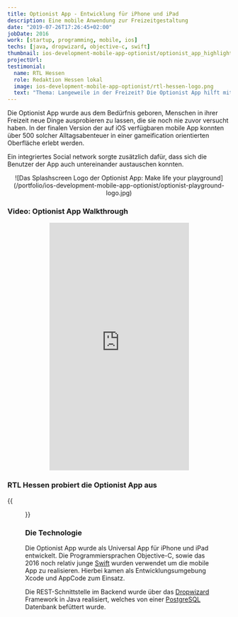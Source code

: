```yaml
---
title: Optionist App - Entwicklung für iPhone und iPad 
description: Eine mobile Anwendung zur Freizeitgestaltung  
date: "2019-07-26T17:26:45+02:00"
jobDate: 2016
work: [startup, programming, mobile, ios]
techs: [java, dropwizard, objective-c, swift]
thumbnail: ios-development-mobile-app-optionist/optionist_app_highlights_m.png
projectUrl: 
testimonial:
  name: RTL Hessen 
  role: Redaktion Hessen lokal
  image: ios-development-mobile-app-optionist/rtl-hessen-logo.png 
  text: "Thema: Langeweile in der Freizeit? Die Optionist App hilft mit kreativen Aktionen. Wurde auf RTL Hessen ausgestrahlt am Montag 26 September 2016, 18:00 Uhr."   
---
```

Die Optionist App wurde aus dem Bedürfnis geboren, Menschen in ihrer Freizeit neue Dinge ausprobieren zu lassen, 
die sie noch nie zuvor versucht haben. In der finalen Version der auf iOS verfügbaren mobile App konnten über 500 
solcher Alltagsabenteuer in einer gameification orientierten Oberfläche erlebt werden.

Ein integriertes Social network sorgte zusätzlich dafür, dass sich die Benutzer der App auch untereinander austauschen 
konnten.
<div style="text-align: center;">
![Das Splashscreen Logo der Optionist App: Make life your playground](/portfolio/ios-development-mobile-app-optionist/optionist-playground-logo.jpg)
</div>
    
 
### Video: Optionist App Walkthrough
<div style="text-align: center;">
    <iframe width="315" height="560" src="https://www.youtube.com/embed/1aeI1dptcxM" frameborder="0" allow="accelerometer; encrypted-media; gyroscope; picture-in-picture" allowfullscreen></iframe>
</div>

### RTL Hessen probiert die Optionist App aus
{{<figure src="/portfolio/ios-development-mobile-app-optionist/rtl-hessen-berichtet-ueber-die-optionist-app.jpg">}}

### Die Technologie

Die Optionist App wurde als Universal App für iPhone und iPad entwickelt. 
Die Programmiersprachen Objective-C, sowie das 2016 noch relativ junge [Swift](https://swift.org/) wurden verwendet um 
die mobile App zu realisieren. Hierbei kamen als Entwicklungsumgebung Xcode und AppCode zum Einsatz.   

Die REST-Schnittstelle im Backend wurde über das [Dropwizard](https://www.dropwizard.io) Framework in Java realisiert, 
welches von einer [PostgreSQL](https://www.postgresql.org/) Datenbank befüttert wurde. 
